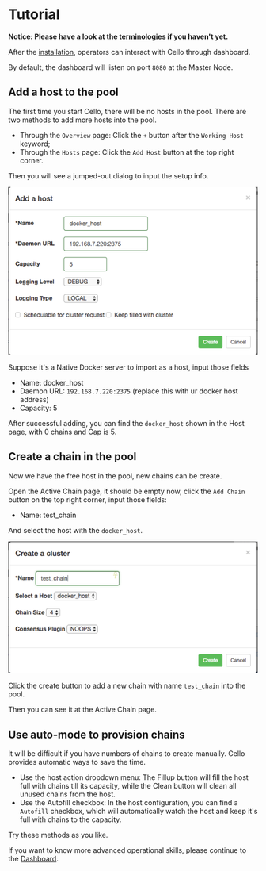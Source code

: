 # Tutorial

**Notice: Please have a look at the [terminologies](./terminology.md) if you haven't yet.**

After the [installation](./install.md), operators can interact with Cello through dashboard.

By default, the dashboard will listen on port `8080` at the Master Node.

## Add a host to the pool

The first time you start Cello, there will be no hosts in the pool. There are two methods to add more hosts into the pool.

* Through the `Overview` page: Click the `+` button after the `Working Host` keyword;
* Through the `Hosts` page: Click the `Add Host` button at the top right corner.

Then you will see a jumped-out dialog to input the setup info.

![dashboard add host](imgs/tutorial_add_host.png)

Suppose it's a Native Docker server to import as a host, input those fields

* Name: docker_host
* Daemon URL: `192.168.7.220:2375` (replace this with ur docker host address)
* Capacity: 5

After successful adding, you can find the `docker_host` shown in the Host page, with 0 chains and Cap is 5.


## Create a chain in the pool

Now we have the free host in the pool, new chains can be create.

Open the Active Chain page, it should be empty now, click the `Add Chain` button on the top right corner, input those fields:

* Name: test_chain

And select the host with the `docker_host`.

![dashboard add chain](imgs/tutorial_add_chain.png)

Click the create button to add a new chain with name `test_chain` into the pool.

Then you can see it at the Active Chain page.

## Use auto-mode to provision chains

It will be difficult if you have numbers of chains to create manually. Cello provides automatic ways to save the time.

* Use the host action dropdown menu: The Fillup button will fill the host full with chains till its capacity, while the Clean button will clean all unused chains from the host.
* Use the Autofill checkbox: In the host configuration, you can find a `Autofill` checkbox, which will automatically  watch the host and keep it's full with chains to the capacity.

Try these methods as you like.

If you want to know more advanced operational skills, please continue to the [Dashboard](./dashboard.md).
